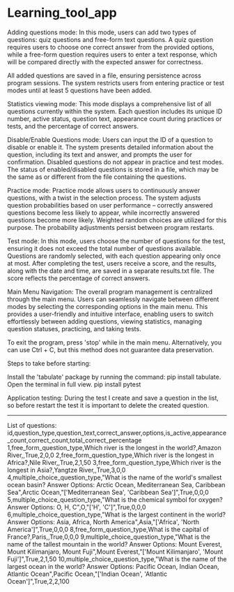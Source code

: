 # Learning_tool_app

Adding questions mode:
In this mode, users can add two types of questions: quiz questions and free-form text questions. A quiz question requires users to choose one correct answer from the provided options, while a free-form question requires users to enter a text response, which will be compared directly with the expected answer for correctness.

All added questions are saved in a file, ensuring persistence across program sessions. The system restricts users from entering practice or test modes until at least 5 questions have been added.

Statistics viewing mode:
This mode displays a comprehensive list of all questions currently within the system. Each question includes its unique ID number, active status, question text, appearance count during practices or tests, and the percentage of correct answers.

Disable/Enable Questions mode:
Users can input the ID of a question to disable or enable it. The system presents detailed information about the question, including its text and answer, and prompts the user for confirmation. Disabled questions do not appear in practice and test modes. The status of enabled/disabled questions is stored in a file, which may be the same as or different from the file containing the questions.

Practice mode:
Practice mode allows users to continuously answer questions, with a twist in the selection process. The system adjusts question probabilities based on user performance – correctly answered questions become less likely to appear, while incorrectly answered questions become more likely. Weighted random choices are utilized for this purpose. The probability adjustments persist between program restarts.

Test mode:
In this mode, users choose the number of questions for the test, ensuring it does not exceed the total number of questions available. Questions are randomly selected, with each question appearing only once at most. After completing the test, users receive a score, and the results, along with the date and time, are saved in a separate results.txt file. The score reflects the percentage of correct answers.

Main Menu Navigation:
The overall program management is centralized through the main menu. Users can seamlessly navigate between different modes by selecting the corresponding options in the main menu. This provides a user-friendly and intuitive interface, enabling users to switch effortlessly between adding questions, viewing statistics, managing question statuses, practicing, and taking tests.

To exit the program, press 'stop' while in the main menu. Alternatively, you can use Ctrl + C, but this method does not guarantee data preservation.

Steps to take before starting:

Install the 'tabulate' package by running the command: pip install tabulate.
Open the terminal in full view.
pip install pytest

Application testing:
During the test I create and save a question in the list, so before restart the test it is important to delete the created question.



------
List of questions:
id,question_type,question_text,correct_answer,options,is_active,appearance_count,correct_count,total_correct_percentage
1,free_form_question_type,Which river is the longest in the world?,Amazon River,,True,2,0,0
2,free_form_question_type,Which river is the longest in Africa?,Nile River,,True,2,1,50
3,free_form_question_type,Which river is the longest in Asia?,Yangtze River,,True,3,0,0
4,multiple_choice_question_type,"What is the name of the world's smallest ocean basin? Answer Options: Arctic Ocean, Mediterranean Sea, Caribbean Sea",Arctic Ocean,"['Mediterranean Sea', 'Caribbean Sea']",True,0,0,0
5,multiple_choice_question_type,"What is the chemical symbol for oxygen? Answer Options: O, H, C",O,"['H', 'C']",True,0,0,0
6,multiple_choice_question_type,"What is the largest continent in the world? Answer Options: Asia, Africa, North America",Asia,"['Africa', 'North America']",True,0,0,0
8,free_form_question_type,What is the capital of France?,Paris,,True,0,0,0
9,multiple_choice_question_type,"What is the name of the tallest mountain in the world? Answer Options: Mount Everest, Mount Kilimanjaro, Mount Fuji",Mount Everest,"['Mount Kilimanjaro', 'Mount Fuji']",True,2,1,50
10,multiple_choice_question_type,"What is the name of the largest ocean in the world? Answer Options: Pacific Ocean, Indian Ocean, Atlantic Ocean",Pacific Ocean,"['Indian Ocean', 'Atlantic Ocean']",True,2,2,100
